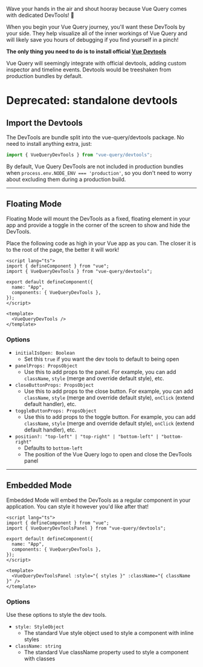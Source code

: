 Wave your hands in the air and shout hooray because Vue Query comes with dedicated DevTools! 🥳

When you begin your Vue Query journey, you'll want these DevTools by your side. They help visualize all of the inner workings of Vue Query and will likely save you hours of debugging if you find yourself in a pinch!

**The only thing you need to do is to install official [Vue Devtools](https://devtools.vuejs.org/guide/installation.html)**

Vue Query will seemingly integrate with official devtools, adding custom inspector and timeline events.
Devtools would be treeshaken from production bundles by default.

# **Deprecated**: standalone devtools

## Import the Devtools

The DevTools are bundle split into the vue-query/devtools package. No need to install anything extra, just:

```ts
import { VueQueryDevTools } from "vue-query/devtools";
```

By default, Vue Query DevTools are not included in production bundles when `process.env.NODE_ENV === 'production'`, so you don't need to worry about excluding them during a production build.

---

## Floating Mode

Floating Mode will mount the DevTools as a fixed, floating element in your app and provide a toggle in the corner of the screen to show and hide the DevTools.

Place the following code as high in your Vue app as you can. The closer it is to the root of the page, the better it will work!

```vue
<script lang="ts">
import { defineComponent } from "vue";
import { VueQueryDevTools } from "vue-query/devtools";

export default defineComponent({
  name: "App",
  components: { VueQueryDevTools },
});
</script>

<template>
  <VueQueryDevTools />
</template>
```

### Options

- `initialIsOpen: Boolean`
  - Set this `true` if you want the dev tools to default to being open
- `panelProps: PropsObject`
  - Use this to add props to the panel. For example, you can add `className`, `style` (merge and override default style), etc.
- `closeButtonProps: PropsObject`
  - Use this to add props to the close button. For example, you can add `className`, `style` (merge and override default style), `onClick` (extend default handler), etc.
- `toggleButtonProps: PropsObject`
  - Use this to add props to the toggle button. For example, you can add `className`, `style` (merge and override default style), `onClick` (extend default handler), etc.
- `position?: "top-left" | "top-right" | "bottom-left" | "bottom-right"`
  - Defaults to `bottom-left`
  - The position of the Vue Query logo to open and close the DevTools panel

---

## Embedded Mode

Embedded Mode will embed the DevTools as a regular component in your application. You can style it however you'd like after that!

```vue
<script lang="ts">
import { defineComponent } from "vue";
import { VueQueryDevToolsPanel } from "vue-query/devtools";

export default defineComponent({
  name: "App",
  components: { VueQueryDevTools },
});
</script>

<template>
  <VueQueryDevToolsPanel :style="{ styles }" :className="{ className }" />
</template>
```

### Options

Use these options to style the dev tools.

- `style: StyleObject`
  - The standard Vue style object used to style a component with inline styles
- `className: string`
  - The standard Vue className property used to style a component with classes
